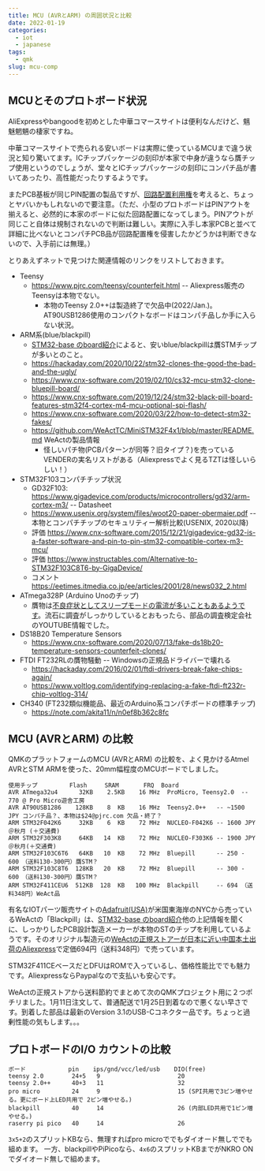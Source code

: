 ```yaml
---
title: MCU (AVRとARM) の周囲状況と比較
date: 2022-01-19
categories:
  - iot
  - japanese
tags:
  - qmk
slug: mcu-comp
---
```

## MCUとそのプロトボード状況

AliExpressやbangoodを初めとした中華コマースサイトは便利なんだけど、魑魅魍魎の棲家ですね。

中華コマースサイトで売られる安いボードは実際に使っているMCUまで違う状況と知り驚いてます。ICチップパッケージの刻印が本家で中身が違うなら贋チップ使用というのでしょうが、堂々とICチップパッケージの刻印にコンパチ品が書いてあったり、高性能だったりするようです。

またPCB基板が同じPIN配置の製品ですが、[回路配置利用権](https://ja.wikipedia.org/wiki/%E5%9B%9E%E8%B7%AF%E9%85%8D%E7%BD%AE%E5%88%A9%E7%94%A8%E6%A8%A9)を考えると、ちょっとヤバいかもしれないので要注意。（ただ、小型のプロトボードはPINアウトを揃えると、必然的に本家のボードに似た回路配置になってしまう。PINアウトが同じこと自体は規制されないので判断は難しい。実際に入手し本家PCBと並べて詳細に比べないとコンパチPCB品が回路配置権を侵害したかどうかは判断できないので、入手前には無理。）

とりあえずネットで見つけた関連情報のリンクをリストしておきます。

* Teensy
    * https://www.pjrc.com/teensy/counterfeit.html -- Aliexpress販売のTeensyは本物でない。
        * 本物のTeensy 2.0++は製造終了で欠品中(2022/Jan.)。AT90USB1286使用のコンパクトなボードはコンパチ品しか手に入らない状況。
* ARM系(blue/blackpill)
    * [STM32-base のboard紹介](https://stm32-base.org/boards/)によると、安いblue/blackpillは贋STMチップが多いとのこと。
    * https://hackaday.com/2020/10/22/stm32-clones-the-good-the-bad-and-the-ugly/
    * https://www.cnx-software.com/2019/02/10/cs32-mcu-stm32-clone-bluepill-board/
    * https://www.cnx-software.com/2019/12/24/stm32-black-pill-board-features-stm32f4-cortex-m4-mcu-optional-spi-flash/
    * https://www.cnx-software.com/2020/03/22/how-to-detect-stm32-fakes/
    * https://github.com/WeActTC/MiniSTM32F4x1/blob/master/README.md WeActの製品情報
        * 怪しいパチ物(PCBパターンが同等？旧タイプ？)を売っているVENDERの実名リストがある（Aliexpressでよく見るTZTは怪しいらしい！）
* STM32F103コンパチチップ状況
    * GD32F103: https://www.gigadevice.com/products/microcontrollers/gd32/arm-cortex-m3/ -- Datasheet
    * https://www.usenix.org/system/files/woot20-paper-obermaier.pdf -- 本物とコンパチチップのセキュリティー解析比較(USENIX, 2020以降)
    * 評価 https://www.cnx-software.com/2015/12/21/gigadevice-gd32-is-a-faster-software-and-pin-to-pin-stm32-compatible-cortex-m3-mcu/
    * 評価 https://www.instructables.com/Alternative-to-STM32F103C8T6-by-GigaDevice/
    * コメント https://eetimes.itmedia.co.jp/ee/articles/2001/28/news032_2.html
* ATmega328P (Arduino Unoのチップ)
    * 贋物は[不良症状としてスリープモードの電流が多いこともあるようです](https://www.youtube.com/watch?v=PlGycKwnsSw)。流石に調査がしっかりしているとおもったら、部品の調査検定会社のYOUTUBE情報でした。
* DS18B20 Temperature Sensors
    * https://www.cnx-software.com/2020/07/13/fake-ds18b20-temperature-sensors-counterfeit-clones/
* FTDI FT232RLの贋物騒動 -- Windowsの正規品ドライバーで壊れる
    * https://hackaday.com/2016/02/01/ftdi-drivers-break-fake-chips-again/
    * https://www.voltlog.com/identifying-replacing-a-fake-ftdi-ft232r-chip-voltlog-314/
* CH340 (FT232類似機能品、最近のArduino系コンパチボードの標準チップ)
    * https://note.com/akita11/n/n0ef8b362c8fc

## MCU (AVRとARM) の比較

QMKのプラットフォームのMCU (AVRとARM) の比較を、よく見かけるAtmel AVRとSTM ARMを使った、20mm幅程度のMCUボードでしました。

```
使用チップ         Flash     SRAM       FRQ  Board
AVR ATmega32u4      32KB    2.5KB    16 MHz  ProMicro, Teensy2.0  -- 770 @ Pro Micro遊舎工房
AVR AT90USB1286    128KB    8  KB    16 MHz  Teensy2.0++   -- ~1500 JPY コンパチ品？、本物は$24@pjrc.com 欠品・終了？
ARM STM32F042K6     32KB    6  KB    72 MHz  NUCLEO-F042K6 -- 1600 JPY＠秋月 (＋交通費)
ARM STM32F303K8     64KB   14  KB    72 MHz  NUCLEO-F303K6 -- 1900 JPY＠秋月(＋交通費)
ARM STM32F103C6T6   64KB   10  KB    72 MHz  Bluepill      -- 250 - 600　（送料130-300円）贋STM？
ARM STM32F103C8T6  128KB   20  KB    72 MHz  Bluepill      -- 300 - 600　（送料130-300円）贋STM？
ARM STM32F411CEU6  512KB  128  KB   100 MHz  Blackpill     -- 694 （送料348円）WeAct品
```

有名なIOTパーツ販売サイトの[Adafruit(USA)](https://www.adafruit.com/product/4877)が米国東海岸のNYCから売っているWeActの「Blackpill」は、[STM32-base のboard紹介](https://stm32-base.org/boards/)他の上記情報を聞くに、しっかりしたPCB設計製造メーカーが本物のSTのチップを利用しているようです。そのオリジナル製造元の[WeActの正規ストアーが日本に近い中国本土出荷のAliexpress](https://weactstudio.aliexpress.com/store/910567080)で定価694円（送料348円）で売っています。

STM32F411CEベースだとDFUはROMで入っているし、価格性能比ででも魅力です。AliexpressならPaypalなので支払いも安心です。

WeActの正規ストアから送料節約でまとめて次のQMKプロジェクト用に２つポチリました。1月11日注文して、普通配送で1月25日到着なので悪くない早さです。到着した部品は最新のVersion 3.1のUSB-Cコネクター品です。ちょっと過剰性能の気もします。。。

## プロトボードのI/O カウントの比較

```
ボード            pin    ips/gnd/vcc/led/usb    DIO(free)
teensy 2.0        24+5   9                      20
teensy 2.0++      40+3   11                     32
pro micro         24     9                      15 (SPI共用で3ピン増やせる。更にボード上LED共用で 2ピン増やせる。)
blackpill         40     14                     26 (内部LED共用で1ピン増やせる。)
raserry pi pico   40     14                     26
```

`3x5+2`のスプリットKBなら、無理すればpro microででもダイオード無しででも組めます。
一方、blackpillやPiPicoなら、`4x6`のスプリットKBまでがNKRO ONでダイオード無しで組めます。　

<!-- vim: se ai: -->


